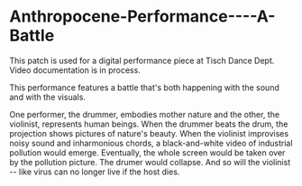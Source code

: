 # Anthropocene-Performance----A-Battle

This patch is used for a digital performance piece at Tisch Dance Dept. Video documentation is in process. 

This performance features a battle that's both happening with the sound and with the visuals.

One performer, the drummer, embodies mother nature and the other, the violinist, represents human beings. When the drummer beats the drum, the projection shows pictures of nature's beauty. When the violinist improvises noisy sound and inharmonious chords, a black-and-white video of industrial pollution would emerge. Eventually, the whole screen would be taken over by the pollution picture. The drumer would collapse. And so will the violinist -- like virus can no longer live if the host dies. 
